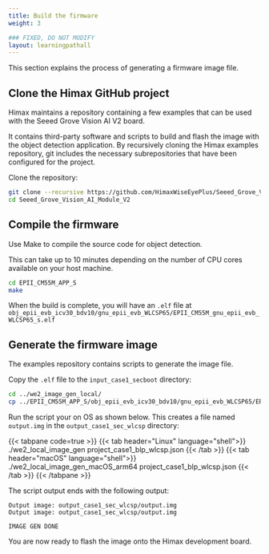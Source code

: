 ```yaml
---
title: Build the firmware
weight: 3

### FIXED, DO NOT MODIFY
layout: learningpathall
---
```


This section explains the process of generating a firmware image file.

## Clone the Himax GitHub project

Himax maintains a repository containing a few examples that can be used with the Seeed Grove Vision AI V2 board. 

It contains third-party software and scripts to build and flash the image with the object detection application. By recursively cloning the Himax examples repository, git includes the necessary subrepositories that have been configured for the project.

Clone the repository:

```bash
git clone --recursive https://github.com/HimaxWiseEyePlus/Seeed_Grove_Vision_AI_Module_V2.git
cd Seeed_Grove_Vision_AI_Module_V2
```

## Compile the firmware

Use Make to compile the source code for object detection. 

This can take up to 10 minutes depending on the number of CPU cores available on your host machine. 

```bash
cd EPII_CM55M_APP_S
make
```

When the build is complete, you will have an `.elf` file at `obj_epii_evb_icv30_bdv10/gnu_epii_evb_WLCSP65/EPII_CM55M_gnu_epii_evb_WLCSP65_s.elf` 

## Generate the firmware image

The examples repository contains scripts to generate the image file. 

Copy the `.elf` file to the `input_case1_secboot` directory:

```bash
cd ../we2_image_gen_local/
cp ../EPII_CM55M_APP_S/obj_epii_evb_icv30_bdv10/gnu_epii_evb_WLCSP65/EPII_CM55M_gnu_epii_evb_WLCSP65_s.elf input_case1_secboot/
```

Run the script your on OS as shown below. This creates a file named `output.img` in the `output_case1_sec_wlcsp` directory:


{{< tabpane code=true >}}
  {{< tab header="Linux" language="shell">}}
./we2_local_image_gen project_case1_blp_wlcsp.json
  {{< /tab >}}
  {{< tab header="macOS" language="shell">}}
./we2_local_image_gen_macOS_arm64 project_case1_blp_wlcsp.json
  {{< /tab >}}
{{< /tabpane >}}

The script output ends with the following output:

```output
Output image: output_case1_sec_wlcsp/output.img
Output image: output_case1_sec_wlcsp/output.img

IMAGE GEN DONE
```

You are now ready to flash the image onto the Himax development board.
